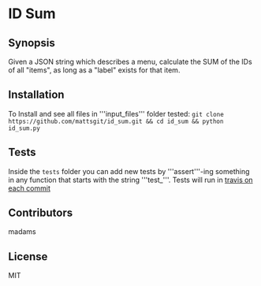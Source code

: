 # ID Sum

## Synopsis

Given a JSON string which describes a menu, calculate the SUM of the IDs of all "items", as long as a "label" exists for that item.

## Installation

To Install and see all files in '''input_files''' folder tested: ```git clone https://github.com/mattsgit/id_sum.git && cd id_sum && python id_sum.py```

## Tests

Inside the ```tests``` folder you can add new tests by '''assert'''-ing something in any function that starts with the string '''test_'''. Tests will run in <a href="https://travis-ci.org/mattsgit/id_sum">travis on each commit</a>

## Contributors

madams

## License

MIT
